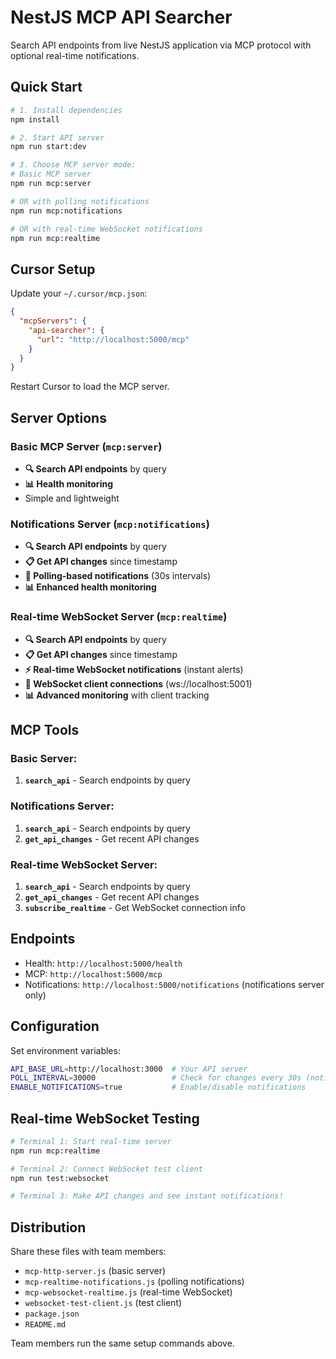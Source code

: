 # NestJS MCP API Searcher

Search API endpoints from live NestJS application via MCP protocol with optional real-time notifications.

## Quick Start

```bash
# 1. Install dependencies
npm install

# 2. Start API server
npm run start:dev

# 3. Choose MCP server mode:
# Basic MCP server
npm run mcp:server

# OR with polling notifications
npm run mcp:notifications

# OR with real-time WebSocket notifications
npm run mcp:realtime
```

## Cursor Setup

Update your `~/.cursor/mcp.json`:

```json
{
  "mcpServers": {
    "api-searcher": {
      "url": "http://localhost:5000/mcp"
    }
  }
}
```

Restart Cursor to load the MCP server.

## Server Options

### Basic MCP Server (`mcp:server`)
- **🔍 Search API endpoints** by query
- **📊 Health monitoring**
- Simple and lightweight

### Notifications Server (`mcp:notifications`)
- **🔍 Search API endpoints** by query
- **📋 Get API changes** since timestamp  
- **🔔 Polling-based notifications** (30s intervals)
- **📊 Enhanced health monitoring**

### Real-time WebSocket Server (`mcp:realtime`)
- **🔍 Search API endpoints** by query
- **📋 Get API changes** since timestamp
- **⚡ Real-time WebSocket notifications** (instant alerts)
- **🔗 WebSocket client connections** (ws://localhost:5001)
- **📊 Advanced monitoring** with client tracking

## MCP Tools

### Basic Server:
1. **`search_api`** - Search endpoints by query

### Notifications Server:
1. **`search_api`** - Search endpoints by query
2. **`get_api_changes`** - Get recent API changes

### Real-time WebSocket Server:
1. **`search_api`** - Search endpoints by query
2. **`get_api_changes`** - Get recent API changes
3. **`subscribe_realtime`** - Get WebSocket connection info

## Endpoints

- Health: `http://localhost:5000/health`
- MCP: `http://localhost:5000/mcp`
- Notifications: `http://localhost:5000/notifications` (notifications server only)

## Configuration

Set environment variables:
```bash
API_BASE_URL=http://localhost:3000  # Your API server
POLL_INTERVAL=30000                 # Check for changes every 30s (notifications server)
ENABLE_NOTIFICATIONS=true           # Enable/disable notifications
```

## Real-time WebSocket Testing

```bash
# Terminal 1: Start real-time server
npm run mcp:realtime

# Terminal 2: Connect WebSocket test client
npm run test:websocket

# Terminal 3: Make API changes and see instant notifications!
```

## Distribution

Share these files with team members:
- `mcp-http-server.js` (basic server)
- `mcp-realtime-notifications.js` (polling notifications)
- `mcp-websocket-realtime.js` (real-time WebSocket)
- `websocket-test-client.js` (test client)
- `package.json`
- `README.md`

Team members run the same setup commands above.